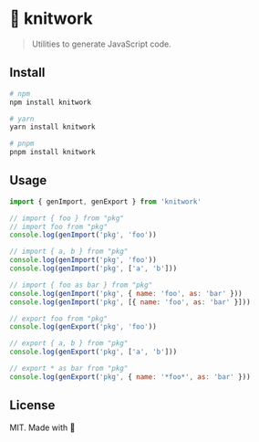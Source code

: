# 🧶 knitwork

> Utilities to generate JavaScript code.

## Install

```sh
# npm
npm install knitwork

# yarn
yarn install knitwork

# pnpm
pnpm install knitwork
```

## Usage

```js
import { genImport, genExport } from 'knitwork'

// import { foo } from "pkg"
// import foo from "pkg"
console.log(genImport('pkg', 'foo'))

// import { a, b } from "pkg"
console.log(genImport('pkg', 'foo'))
console.log(genImport('pkg', ['a', 'b']))

// import { foo as bar } from "pkg"
console.log(genImport('pkg', { name: 'foo', as: 'bar' }))
console.log(genImport('pkg', [{ name: 'foo', as: 'bar' }]))

// export foo from "pkg"
console.log(genExport('pkg', 'foo'))

// export { a, b } from "pkg"
console.log(genExport('pkg', ['a', 'b']))

// export * as bar from "pkg"
console.log(genExport('pkg', { name: '*foo*', as: 'bar' }))
```

## License

MIT. Made with 💛
